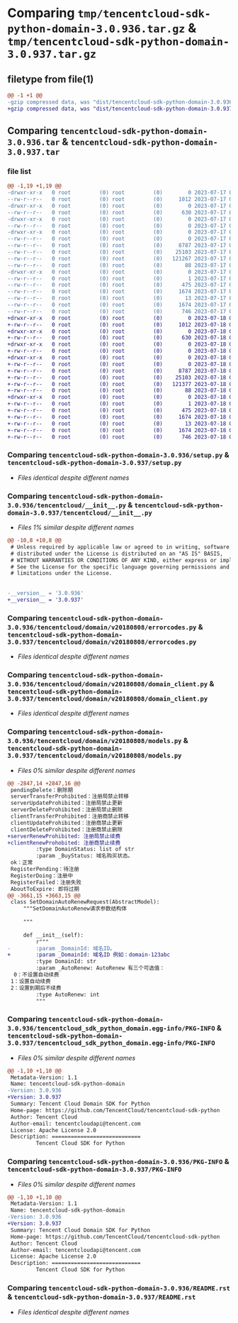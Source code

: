 # Comparing `tmp/tencentcloud-sdk-python-domain-3.0.936.tar.gz` & `tmp/tencentcloud-sdk-python-domain-3.0.937.tar.gz`

## filetype from file(1)

```diff
@@ -1 +1 @@
-gzip compressed data, was "dist/tencentcloud-sdk-python-domain-3.0.936.tar", last modified: Mon Jul 17 00:23:39 2023, max compression
+gzip compressed data, was "dist/tencentcloud-sdk-python-domain-3.0.937.tar", last modified: Tue Jul 18 00:22:45 2023, max compression
```

## Comparing `tencentcloud-sdk-python-domain-3.0.936.tar` & `tencentcloud-sdk-python-domain-3.0.937.tar`

### file list

```diff
@@ -1,19 +1,19 @@
-drwxr-xr-x   0 root         (0) root         (0)        0 2023-07-17 00:23:39.000000 tencentcloud-sdk-python-domain-3.0.936/
--rw-r--r--   0 root         (0) root         (0)     1012 2023-07-17 00:23:39.000000 tencentcloud-sdk-python-domain-3.0.936/setup.py
-drwxr-xr-x   0 root         (0) root         (0)        0 2023-07-17 00:23:39.000000 tencentcloud-sdk-python-domain-3.0.936/tencentcloud/
--rw-r--r--   0 root         (0) root         (0)      630 2023-07-17 00:23:39.000000 tencentcloud-sdk-python-domain-3.0.936/tencentcloud/__init__.py
-drwxr-xr-x   0 root         (0) root         (0)        0 2023-07-17 00:23:39.000000 tencentcloud-sdk-python-domain-3.0.936/tencentcloud/domain/
--rw-r--r--   0 root         (0) root         (0)        0 2023-07-17 00:23:39.000000 tencentcloud-sdk-python-domain-3.0.936/tencentcloud/domain/__init__.py
-drwxr-xr-x   0 root         (0) root         (0)        0 2023-07-17 00:23:39.000000 tencentcloud-sdk-python-domain-3.0.936/tencentcloud/domain/v20180808/
--rw-r--r--   0 root         (0) root         (0)        0 2023-07-17 00:23:39.000000 tencentcloud-sdk-python-domain-3.0.936/tencentcloud/domain/v20180808/__init__.py
--rw-r--r--   0 root         (0) root         (0)     8787 2023-07-17 00:23:39.000000 tencentcloud-sdk-python-domain-3.0.936/tencentcloud/domain/v20180808/errorcodes.py
--rw-r--r--   0 root         (0) root         (0)    25103 2023-07-17 00:23:39.000000 tencentcloud-sdk-python-domain-3.0.936/tencentcloud/domain/v20180808/domain_client.py
--rw-r--r--   0 root         (0) root         (0)   121267 2023-07-17 00:23:39.000000 tencentcloud-sdk-python-domain-3.0.936/tencentcloud/domain/v20180808/models.py
--rw-r--r--   0 root         (0) root         (0)       88 2023-07-17 00:23:39.000000 tencentcloud-sdk-python-domain-3.0.936/setup.cfg
-drwxr-xr-x   0 root         (0) root         (0)        0 2023-07-17 00:23:39.000000 tencentcloud-sdk-python-domain-3.0.936/tencentcloud_sdk_python_domain.egg-info/
--rw-r--r--   0 root         (0) root         (0)        1 2023-07-17 00:23:39.000000 tencentcloud-sdk-python-domain-3.0.936/tencentcloud_sdk_python_domain.egg-info/dependency_links.txt
--rw-r--r--   0 root         (0) root         (0)      475 2023-07-17 00:23:39.000000 tencentcloud-sdk-python-domain-3.0.936/tencentcloud_sdk_python_domain.egg-info/SOURCES.txt
--rw-r--r--   0 root         (0) root         (0)     1674 2023-07-17 00:23:39.000000 tencentcloud-sdk-python-domain-3.0.936/tencentcloud_sdk_python_domain.egg-info/PKG-INFO
--rw-r--r--   0 root         (0) root         (0)       13 2023-07-17 00:23:39.000000 tencentcloud-sdk-python-domain-3.0.936/tencentcloud_sdk_python_domain.egg-info/top_level.txt
--rw-r--r--   0 root         (0) root         (0)     1674 2023-07-17 00:23:39.000000 tencentcloud-sdk-python-domain-3.0.936/PKG-INFO
--rw-r--r--   0 root         (0) root         (0)      746 2023-07-17 00:23:39.000000 tencentcloud-sdk-python-domain-3.0.936/README.rst
+drwxr-xr-x   0 root         (0) root         (0)        0 2023-07-18 00:22:45.000000 tencentcloud-sdk-python-domain-3.0.937/
+-rw-r--r--   0 root         (0) root         (0)     1012 2023-07-18 00:22:45.000000 tencentcloud-sdk-python-domain-3.0.937/setup.py
+drwxr-xr-x   0 root         (0) root         (0)        0 2023-07-18 00:22:45.000000 tencentcloud-sdk-python-domain-3.0.937/tencentcloud/
+-rw-r--r--   0 root         (0) root         (0)      630 2023-07-18 00:22:45.000000 tencentcloud-sdk-python-domain-3.0.937/tencentcloud/__init__.py
+drwxr-xr-x   0 root         (0) root         (0)        0 2023-07-18 00:22:45.000000 tencentcloud-sdk-python-domain-3.0.937/tencentcloud/domain/
+-rw-r--r--   0 root         (0) root         (0)        0 2023-07-18 00:22:45.000000 tencentcloud-sdk-python-domain-3.0.937/tencentcloud/domain/__init__.py
+drwxr-xr-x   0 root         (0) root         (0)        0 2023-07-18 00:22:45.000000 tencentcloud-sdk-python-domain-3.0.937/tencentcloud/domain/v20180808/
+-rw-r--r--   0 root         (0) root         (0)        0 2023-07-18 00:22:45.000000 tencentcloud-sdk-python-domain-3.0.937/tencentcloud/domain/v20180808/__init__.py
+-rw-r--r--   0 root         (0) root         (0)     8787 2023-07-18 00:22:45.000000 tencentcloud-sdk-python-domain-3.0.937/tencentcloud/domain/v20180808/errorcodes.py
+-rw-r--r--   0 root         (0) root         (0)    25103 2023-07-18 00:22:45.000000 tencentcloud-sdk-python-domain-3.0.937/tencentcloud/domain/v20180808/domain_client.py
+-rw-r--r--   0 root         (0) root         (0)   121377 2023-07-18 00:22:45.000000 tencentcloud-sdk-python-domain-3.0.937/tencentcloud/domain/v20180808/models.py
+-rw-r--r--   0 root         (0) root         (0)       88 2023-07-18 00:22:45.000000 tencentcloud-sdk-python-domain-3.0.937/setup.cfg
+drwxr-xr-x   0 root         (0) root         (0)        0 2023-07-18 00:22:45.000000 tencentcloud-sdk-python-domain-3.0.937/tencentcloud_sdk_python_domain.egg-info/
+-rw-r--r--   0 root         (0) root         (0)        1 2023-07-18 00:22:45.000000 tencentcloud-sdk-python-domain-3.0.937/tencentcloud_sdk_python_domain.egg-info/dependency_links.txt
+-rw-r--r--   0 root         (0) root         (0)      475 2023-07-18 00:22:45.000000 tencentcloud-sdk-python-domain-3.0.937/tencentcloud_sdk_python_domain.egg-info/SOURCES.txt
+-rw-r--r--   0 root         (0) root         (0)     1674 2023-07-18 00:22:45.000000 tencentcloud-sdk-python-domain-3.0.937/tencentcloud_sdk_python_domain.egg-info/PKG-INFO
+-rw-r--r--   0 root         (0) root         (0)       13 2023-07-18 00:22:45.000000 tencentcloud-sdk-python-domain-3.0.937/tencentcloud_sdk_python_domain.egg-info/top_level.txt
+-rw-r--r--   0 root         (0) root         (0)     1674 2023-07-18 00:22:45.000000 tencentcloud-sdk-python-domain-3.0.937/PKG-INFO
+-rw-r--r--   0 root         (0) root         (0)      746 2023-07-18 00:22:45.000000 tencentcloud-sdk-python-domain-3.0.937/README.rst
```

### Comparing `tencentcloud-sdk-python-domain-3.0.936/setup.py` & `tencentcloud-sdk-python-domain-3.0.937/setup.py`

 * *Files identical despite different names*

### Comparing `tencentcloud-sdk-python-domain-3.0.936/tencentcloud/__init__.py` & `tencentcloud-sdk-python-domain-3.0.937/tencentcloud/__init__.py`

 * *Files 1% similar despite different names*

```diff
@@ -10,8 +10,8 @@
 # Unless required by applicable law or agreed to in writing, software
 # distributed under the License is distributed on an "AS IS" BASIS,
 # WITHOUT WARRANTIES OR CONDITIONS OF ANY KIND, either express or implied.
 # See the License for the specific language governing permissions and
 # limitations under the License.
 
 
-__version__ = '3.0.936'
+__version__ = '3.0.937'
```

### Comparing `tencentcloud-sdk-python-domain-3.0.936/tencentcloud/domain/v20180808/errorcodes.py` & `tencentcloud-sdk-python-domain-3.0.937/tencentcloud/domain/v20180808/errorcodes.py`

 * *Files identical despite different names*

### Comparing `tencentcloud-sdk-python-domain-3.0.936/tencentcloud/domain/v20180808/domain_client.py` & `tencentcloud-sdk-python-domain-3.0.937/tencentcloud/domain/v20180808/domain_client.py`

 * *Files identical despite different names*

### Comparing `tencentcloud-sdk-python-domain-3.0.936/tencentcloud/domain/v20180808/models.py` & `tencentcloud-sdk-python-domain-3.0.937/tencentcloud/domain/v20180808/models.py`

 * *Files 0% similar despite different names*

```diff
@@ -2847,14 +2847,16 @@
 pendingDelete：删除期
 serverTransferProhibited：注册局禁止转移
 serverUpdateProhibited：注册局禁止更新
 serverDeleteProhibited：注册局禁止删除
 clientTransferProhibited：注册商禁止转移
 clientUpdateProhibited：注册商禁止更新
 clientDeleteProhibited：注册商禁止删除
+serverRenewProhibited: 注册局禁止续费
+clientRenewProhobited: 注册商禁止续费
         :type DomainStatus: list of str
         :param _BuyStatus: 域名购买状态。
 ok：正常
 RegisterPending：待注册
 RegisterDoing：注册中
 RegisterFailed：注册失败
 AboutToExpire: 即将过期
@@ -3661,15 +3663,15 @@
 class SetDomainAutoRenewRequest(AbstractModel):
     """SetDomainAutoRenew请求参数结构体
 
     """
 
     def __init__(self):
         r"""
-        :param _DomainId: 域名ID。
+        :param _DomainId: 域名ID 例如：domain-123abc
         :type DomainId: str
         :param _AutoRenew: AutoRenew 有三个可选值：
  0：不设置自动续费
 1：设置自动续费
 2：设置到期后不续费
         :type AutoRenew: int
         """
```

### Comparing `tencentcloud-sdk-python-domain-3.0.936/tencentcloud_sdk_python_domain.egg-info/PKG-INFO` & `tencentcloud-sdk-python-domain-3.0.937/tencentcloud_sdk_python_domain.egg-info/PKG-INFO`

 * *Files 0% similar despite different names*

```diff
@@ -1,10 +1,10 @@
 Metadata-Version: 1.1
 Name: tencentcloud-sdk-python-domain
-Version: 3.0.936
+Version: 3.0.937
 Summary: Tencent Cloud Domain SDK for Python
 Home-page: https://github.com/TencentCloud/tencentcloud-sdk-python
 Author: Tencent Cloud
 Author-email: tencentcloudapi@tencent.com
 License: Apache License 2.0
 Description: ============================
         Tencent Cloud SDK for Python
```

### Comparing `tencentcloud-sdk-python-domain-3.0.936/PKG-INFO` & `tencentcloud-sdk-python-domain-3.0.937/PKG-INFO`

 * *Files 0% similar despite different names*

```diff
@@ -1,10 +1,10 @@
 Metadata-Version: 1.1
 Name: tencentcloud-sdk-python-domain
-Version: 3.0.936
+Version: 3.0.937
 Summary: Tencent Cloud Domain SDK for Python
 Home-page: https://github.com/TencentCloud/tencentcloud-sdk-python
 Author: Tencent Cloud
 Author-email: tencentcloudapi@tencent.com
 License: Apache License 2.0
 Description: ============================
         Tencent Cloud SDK for Python
```

### Comparing `tencentcloud-sdk-python-domain-3.0.936/README.rst` & `tencentcloud-sdk-python-domain-3.0.937/README.rst`

 * *Files identical despite different names*

